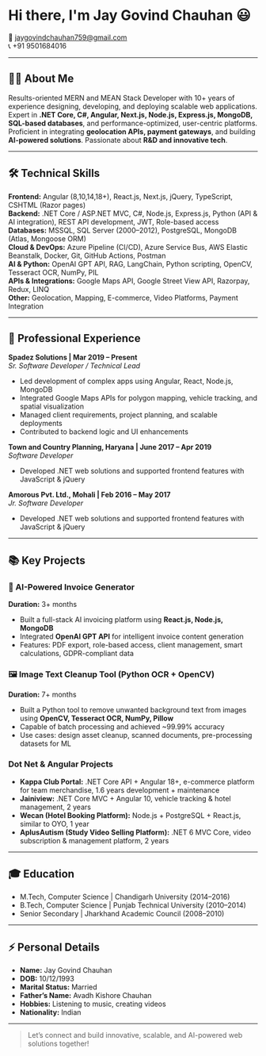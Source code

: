 # Hi there, I'm Jay Govind Chauhan 😃

📧 jaygovindchauhan759@gmail.com  
📞 +91 9501684016  

---

## 🙋‍♂️ About Me
Results-oriented MERN and MEAN Stack Developer with 10+ years of experience designing, developing, and deploying scalable web applications.  
Expert in **.NET Core, C#, Angular, Next.js, Node.js, Express.js, MongoDB, SQL-based databases**, and performance-optimized, user-centric platforms.  
Proficient in integrating **geolocation APIs, payment gateways**, and building **AI-powered solutions**. Passionate about **R&D and innovative tech**.  

---

## 🛠️ Technical Skills

**Frontend:** Angular (8,10,14,18+), React.js, Next.js, jQuery, TypeScript, CSHTML (Razor pages)  
**Backend:** .NET Core / ASP.NET MVC, C#, Node.js, Express.js, Python (API & AI integration), REST API development, JWT, Role-based access  
**Databases:** MSSQL, SQL Server (2000–2012), PostgreSQL, MongoDB (Atlas, Mongoose ORM)  
**Cloud & DevOps:** Azure Pipeline (CI/CD), Azure Service Bus, AWS Elastic Beanstalk, Docker, Git, GitHub Actions, Postman  
**AI & Python:** OpenAI GPT API, RAG, LangChain, Python scripting, OpenCV, Tesseract OCR, NumPy, PIL  
**APIs & Integrations:** Google Maps API, Google Street View API, Razorpay, Redux, LINQ  
**Other:** Geolocation, Mapping, E-commerce, Video Platforms, Payment Integration  

---

## 💼 Professional Experience

**Spadez Solutions | Mar 2019 – Present**  
*Sr. Software Developer / Technical Lead*  
- Led development of complex apps using Angular, React, Node.js, MongoDB  
- Integrated Google Maps APIs for polygon mapping, vehicle tracking, and spatial visualization  
- Managed client requirements, project planning, and scalable deployments  
- Contributed to backend logic and UI enhancements  

**Town and Country Planning, Haryana | June 2017 – Apr 2019**  
*Software Developer*  
- Developed .NET web solutions and supported frontend features with JavaScript & jQuery  

**Amorous Pvt. Ltd., Mohali | Feb 2016 – May 2017**  
*Jr. Software Developer*  
- Developed .NET web solutions and supported frontend features with JavaScript & jQuery  

---

## 📚 Key Projects

### 🧾 AI-Powered Invoice Generator
**Duration:** 3+ months  
- Built a full-stack AI invoicing platform using **React.js, Node.js, MongoDB**  
- Integrated **OpenAI GPT API** for intelligent invoice content generation  
- Features: PDF export, role-based access, client management, smart calculations, GDPR-compliant data  

### 🖼️ Image Text Cleanup Tool (Python OCR + OpenCV)
**Duration:** 7+ months  
- Built a Python tool to remove unwanted background text from images using **OpenCV, Tesseract OCR, NumPy, Pillow**  
- Capable of batch processing and achieved ~99.99% accuracy  
- Use cases: design asset cleanup, scanned documents, pre-processing datasets for ML  

### Dot Net & Angular Projects
- **Kappa Club Portal:** .NET Core API + Angular 18+, e-commerce platform for team merchandise, 1.6 years development + maintenance  
- **Jainiview:** .NET Core MVC + Angular 10, vehicle tracking & hotel management, 2 years  
- **Wecan (Hotel Booking Platform):** Node.js + PostgreSQL + React.js, similar to OYO, 1 year  
- **AplusAutism (Study Video Selling Platform):** .NET 6 MVC Core, video subscription & management platform, 2 years  

---

## 🎓 Education
- M.Tech, Computer Science | Chandigarh University (2014–2016)  
- B.Tech, Computer Science | Punjab Technical University (2010–2014)  
- Senior Secondary | Jharkhand Academic Council (2008–2010)  

---

## ⚡ Personal Details
- **Name:** Jay Govind Chauhan  
- **DOB:** 10/12/1993  
- **Marital Status:** Married  
- **Father’s Name:** Avadh Kishore Chauhan  
- **Hobbies:** Listening to music, creating videos  
- **Nationality:** Indian  

---

> Let’s connect and build innovative, scalable, and AI-powered web solutions together!
